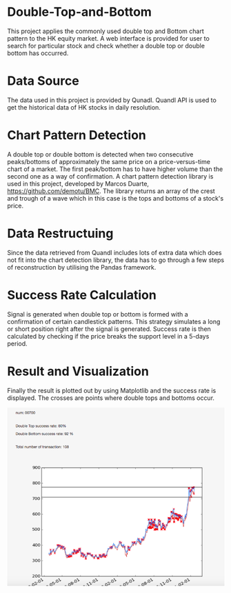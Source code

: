 # Double-Top-and-Bottom
This project applies the commonly used double top and Bottom chart pattern to the HK equity market. A web interface is provided for user to search for particular stock and check whether a double top or double bottom has occurred.

# Data Source
The data used in this project is provided by Qunadl. Quandl API is used to get the historical data of HK stocks in daily resolution. 


# Chart Pattern Detection 
A double top or double bottom is detected when two consecutive peaks/bottoms of approximately the same price on a price-versus-time chart of a market. The first peak/bottom has to have higher volume than the second one as a way of confirmation. 
A chart pattern detection library is used in this project, developed by Marcos Duarte, https://github.com/demotu/BMC. The library returns an array of the crest and trough of a wave which in this case is the tops and bottoms of a stock's price.


# Data Restructuing
Since the data retrieved from Quandl includes lots of extra data which does not fit into the chart detection library, the data has to go through a few steps of reconstruction by utilising the Pandas framework.

# Success Rate Calculation
Signal is generated when double top or bottom is formed with a confirmation of certain candlestick patterns. This strategy simulates a long or short position right after the signal is generated. Success rate is then calculated by checking if the price breaks the support level in a 5-days period. 

# Result and Visualization
Finally the result is plotted out by using Matplotlib and the success rate is displayed. The crosses are points where double tops and bottoms occur.

![alt text](https://github.com/kelvonlys/Double-Top-and-Bottom/blob/master/Result.png)
